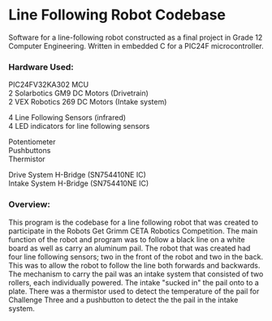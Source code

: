 Line Following Robot Codebase
=============================

Software for a line-following robot constructed as a final project in Grade 12 Computer Engineering. Written in embedded C for a PIC24F microcontroller.

### Hardware Used:
PIC24FV32KA302 MCU  
2 Solarbotics GM9 DC Motors (Drivetrain)    
2 VEX Robotics 269 DC Motors (Intake system)    

4 Line Following Sensors (infrared)     
4 LED indicators for line following sensors  

Potentiometer  
Pushbuttons  
Thermistor    

Drive System H-Bridge (SN754410NE IC)  
Intake System H-Bridge (SN754410NE IC) 

### Overview:
This program is the codebase for a line following robot that was created to
participate in the Robots Get Grimm CETA Robotics Competition. The main function of the robot 
and program was to follow a black line on a white board as well as carry an aluminum pail.
The robot that was created had four line following sensors; two in the front of
the robot and two in the back. This was to allow the robot to follow the line
both forwards and backwards. The mechanism to carry the pail was an intake
system that consisted of two rollers, each individually powered. The intake
"sucked in" the pail onto to a plate. There was a thermistor used to detect
the temperature of the pail for Challenge Three and a pushbutton to detect the
the pail in the intake system.
